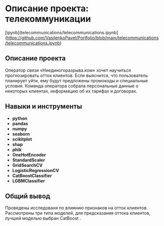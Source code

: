 # Описание проекта: телекоммуникации

[ipynb](telecommunications/telecommunications.ipynb](https://github.com/VasilenkoPavel/Portfolio/blob/main/telecommunications/telecommunications.ipynb)

## Описание проекта

Оператор связи «Ниединогоразрыва.ком» хочет научиться прогнозировать отток клиентов. Если выяснится, что пользователь планирует уйти, ему будут предложены промокоды и специальные условия. Команда оператора собрала персональные данные о некоторых клиентах, информацию об их тарифах и договорах.

## Навыки и инструменты

- **python**
- **pandas**
- **numpy**
- **seaborn**
- **scikitplot**
- **shap**
- **phik**
- **OneHotEncoder**
- **StandardScaler**
- **GridSearchCV**
- **LogisticRegressionCV**
- **CatBoostClassifier**
- **LGBMClassifier**

## 

## Общий вывод

Проведены исследованя по влиянию признаков на отток клиентов. Рассмотрены три типа моделей, для предсказания оттока клиентов, лучшей моделью выбран CatBoost .
